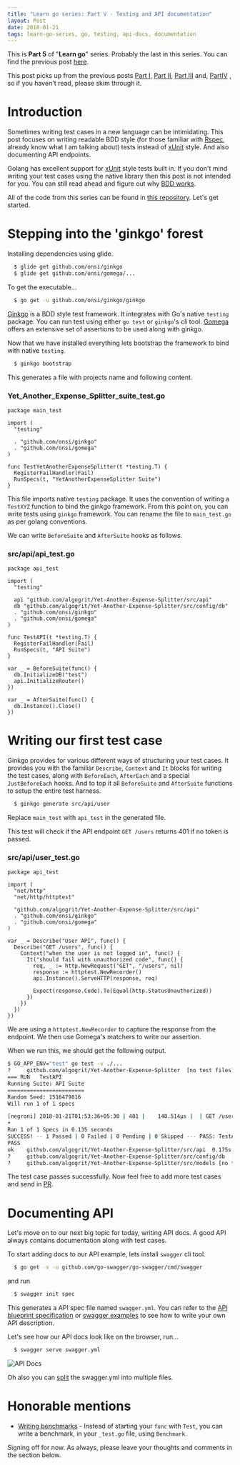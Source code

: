 ```yaml
---
title: "Learn go series: Part V - Testing and API documentation"
layout: Post
date: 2018-01-21
tags: learn-go-series, go, testing, api-docs, documentation
---
```


This is **Part 5** of "**Learn go**" series. Probably the last in this series. You can find the previous post [here][LearnGoPartIV].

This post picks up from the previous posts [Part I][LearnGoPartI], [Part II][LearnGoPartII], [Part III][LearnGoPartIII] and, [PartIV][LearnGoPartIV] , so if you haven't read, please skim through it.

# Introduction

Sometimes writing test cases in a new language can be intimidating. This post focuses on writing readable BDD style (for those familiar with [Rspec][Rspec], already know what I am talking about) tests instead of [xUnit][xUnit] style. And also documenting API endpoints.

Golang has excellent support for [xUnit][TestingPackage] style tests built in. If you don't mind writing your test cases using the native library then this post is not intended for you. You can still read ahead and figure out why [BDD works][IntroducingBDD].

All of the code from this series can be found in [this repository][YAES-API]. Let's get started.

# Stepping into the 'ginkgo' forest

Installing dependencies using glide.

```bash
  $ glide get github.com/onsi/ginkgo
  $ glide get github.com/onsi/gomega/...
```

To get the executable...
```bash
  $ go get -u github.com/onsi/ginkgo/ginkgo
```

[Ginkgo][Ginkgo] is a BDD style test framework. It integrates with Go's native `testing` package. You can run test using either `go test` or `ginkgo`'s cli tool. [Gomega][Gomega] offers an extensive set of assertions to be used along with ginkgo.

Now that we have installed everything lets bootstrap the framework to bind with native `testing`.

```bash
  $ ginkgo bootstrap
```

This generates a file with projects name and following content.

### Yet_Another_Expense_Splitter_suite_test.go

```golang
package main_test

import (
  "testing"

  . "github.com/onsi/ginkgo"
  . "github.com/onsi/gomega"
)

func TestYetAnotherExpenseSplitter(t *testing.T) {
  RegisterFailHandler(Fail)
  RunSpecs(t, "YetAnotherExpenseSplitter Suite")
}
```

This file imports native `testing` package. It uses the convention of writing a `TestXYZ` function to bind the ginkgo framework. From this point on, you can write tests using `ginkgo` framework. You can rename the file to `main_test.go` as per golang conventions.

We can write `BeforeSuite` and `AfterSuite` hooks as follows.

### src/api/api_test.go

```golang
package api_test

import (
  "testing"

  api "github.com/algogrit/Yet-Another-Expense-Splitter/src/api"
  db "github.com/algogrit/Yet-Another-Expense-Splitter/src/config/db"
  . "github.com/onsi/ginkgo"
  . "github.com/onsi/gomega"
)

func TestAPI(t *testing.T) {
  RegisterFailHandler(Fail)
  RunSpecs(t, "API Suite")
}

var _ = BeforeSuite(func() {
  db.InitializeDB("test")
  api.InitializeRouter()
})

var _ = AfterSuite(func() {
  db.Instance().Close()
})
```

# Writing our first test case

Ginkgo provides for various different ways of structuring your test cases. It provides you with the familiar `Describe`, `Context` and `It` blocks for writing the test cases, along with `BeforeEach`, `AfterEach` and a special `JustBeforeEach` hooks. And to top it all `BeforeSuite` and `AfterSuite` functions to setup the entire test harness.

```bash
  $ ginkgo generate src/api/user
```

Replace `main_test` with `api_test` in the generated file.

This test will check if the API endpoint `GET /users` returns 401 if no token is passed.

### src/api/user_test.go

```golang
package api_test

import (
  "net/http"
  "net/http/httptest"

  "github.com/algogrit/Yet-Another-Expense-Splitter/src/api"
  . "github.com/onsi/ginkgo"
  . "github.com/onsi/gomega"
)

var _ = Describe("User API", func() {
  Describe("GET /users", func() {
    Context("when the user is not logged in", func() {
      It("should fail with unauthorized code", func() {
        req, _ := http.NewRequest("GET", "/users", nil)
        response := httptest.NewRecorder()
        api.Instance().ServeHTTP(response, req)

        Expect(response.Code).To(Equal(http.StatusUnauthorized))
      })
    })
  })
})
```

We are using a `httptest.NewRecorder` to capture the response from the endpoint. We then use Gomega's matchers to write our assertion.

When we run this, we should get the following output.

```bash
$ GO_APP_ENV="test" go test -v ./...
?     github.com/algogrit/Yet-Another-Expense-Splitter  [no test files]
=== RUN   TestAPI
Running Suite: API Suite
========================
Random Seed: 1516479816
Will run 1 of 1 specs

[negroni] 2018-01-21T01:53:36+05:30 | 401 |    140.514µs |  | GET /users
•
Ran 1 of 1 Specs in 0.135 seconds
SUCCESS! -- 1 Passed | 0 Failed | 0 Pending | 0 Skipped --- PASS: TestAPI (0.14s)
PASS
ok    github.com/algogrit/Yet-Another-Expense-Splitter/src/api  0.175s
?     github.com/algogrit/Yet-Another-Expense-Splitter/src/config/db  [no test files]
?     github.com/algogrit/Yet-Another-Expense-Splitter/src/models [no test files]
```

The test case passes successfully. Now feel free to add more test cases and send in [PR][YAES-API-Latest].

# Documenting API

Let's move on to our next big topic for today, writing API docs. A good API always contains documentation along with test cases.

To start adding docs to our API example, lets install `swagger` cli tool.

```bash
  $ go get -v -u github.com/go-swagger/go-swagger/cmd/swagger
```

and run

```bash
  $ swagger init spec
```

This generates a API spec file named `swagger.yml`. You can refer to the [API blueprint specification][APIBlueprint] or [swagger examples][SwaggerExamples] to see how to write your own API description.

Let's see how our API docs look like on the browser, run...

```bash
  $ swagger serve swagger.yml
```
![API Docs][APIDocsImage]

Oh also you can [split][Azimi.me] the swagger.yml into multiple files.

# Honorable mentions

  * [Writing benchmarks][DaveCheney] - Instead of starting your `func` with `Test`, you can write a benchmark, in your `_test.go` file, using `Benchmark`.

Signing off for now. As always, please leave your thoughts and comments in the section below.

[LearnGoPartI]: https://blog.algogrit.com/posts/2017-12-18-learn-go-series-part-1/
[LearnGoPartII]: https://blog.algogrit.com/posts/2017-12-25-learn-go-series-part-2/
[LearnGoPartIII]: https://blog.algogrit.com/posts/2018-01-09-learn-go-series-part-3/
[LearnGoPartIV]: https://blog.algogrit.com/posts/2018-01-14-learn-go-series-part-4/
[Rspec]: http://rspec.info/
[xUnit]: https://en.wikipedia.org/wiki/XUnit
[TestingPackage]: https://golang.org/pkg/testing/
[IntroducingBDD]: https://dannorth.net/introducing-bdd/
[Ginkgo]: https://github.com/onsi/ginkgo
[Gomega]: https://github.com/onsi/gomega
[YAES-API]: https://github.com/algogrit/Yet-Another-Expense-Splitter/tree/6af8c4d6fbf0e50f529dd3687242df53f21fc684
[YAES-API-Latest]: https://github.com/algogrit/Yet-Another-Expense-Splitter
[APIBlueprint]: https://apiblueprint.org/
[SwaggerExamples]: https://github.com/go-swagger/go-swagger/tree/master/examples
[APIDocsImage]: https://blog.algogrit.com/assets/images/01-learn-go-series-part-5.png
[Azimi.me]: http://azimi.me/2015/07/16/split-swagger-into-smaller-files.html
[DaveCheney]: https://dave.cheney.net/2013/06/30/how-to-write-benchmarks-in-go
